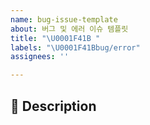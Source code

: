 ```yaml
---
name: bug-issue-template
about: 버그 및 에러 이슈 템플릿
title: "\U0001F41B "
labels: "\U0001F41Bbug/error"
assignees: ''

---
```


## 📌 Description
